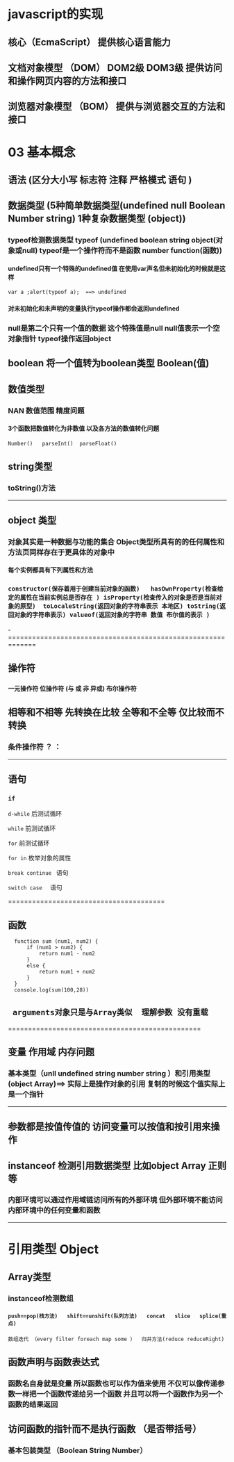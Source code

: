 # javascript的实现
 ## 核心（EcmaScript） 提供核心语言能力
 ## 文档对象模型 （DOM） DOM2级  DOM3级  提供访问和操作网页内容的方法和接口
 ## 浏览器对象模型 （BOM） 提供与浏览器交互的方法和接口

 # 03 基本概念
  ## 语法 (区分大小写 标志符  注释 严格模式 语句 )
  ## 数据类型 (5种简单数据类型(undefined null Boolean   Number  string)   1种复杂数据类型 (object))
  ### typeof检测数据类型 typeof (undefined boolean string object(对象或null)  **typeof是一个操作符而不是函数**   number function(函数))

  #### undefined只有一个特殊的undefined值 在使用var声名但未初始化的时候就是这样 
  `var a ;alert(typeof a);  ==> undefined`

#### 对未初始化和未声明的变量执行typeof操作都会返回undefined

### null是第二个只有一个值的数据 这个特殊值是null null值表示一个空对象指针 typeof操作返回object

   ## boolean 将一个值转为boolean类型 Boolean(值) 

## 数值类型
 ### NAN  数值范围  精度问题 
 #### 3个函数把数值转化为非数值   以及各方法的数值转化问题 
 `Number()   parseInt()  parseFloat()`   

## string类型
 ### toString()方法 
 ------------
 ## object 类型
 ### 对象其实是一种数据与功能的集合  Object类型所具有的的任何属性和方法页同样存在于更具体的对象中
  #### 每个实例都具有下列属性和方法
   ###  ```constructor(保存着用于创建当前对象的函数)   hasOwnProperty(检查给定的属性在当前实例总是否存在 ) isProperty(检查传入的对象是否是当前对象的原型)  toLocaleString(返回对象的字符串表示 本地区) toString(返回对象的字符串表示) valueof(返回对象的字符串 数值 布尔值的表示 ) ```
   -=============================================================

   ## 操作符
   ### 
   **一元操作符 位操作符 (与 或 非 异或)   布尔操作符**
   ## **相等和不相等 先转换在比较   全等和不全等 仅比较而不转换**
   ### 条件操作符      ？ ：
   --------------------------
   ## 语句 
   ###  `if  `
   `d-while`   后测试循环

  ` while `  前测试循环

  ` for `  前测试循环

  `for in`  枚举对象的属性 

  `break continue ` 语句

  `switch case  ` 语句

  =======================================
  ## 函数   
  ```
    function sum (num1, num2) {
        if (num1 > num2) {
            return num1 - num2
        }
        else {
            return num1 + num2
        }
    }
    console.log(sum(100,28))
  ```

  ## ` arguments对象只是与Array类似  理解参数 没有重载`
  ================================================

  ## 变量 作用域 内存问题 
  ### 基本类型（unll undefined string number string ）和引用类型 (object Array)==> 实际上是操作对象的引用 复制的时候这个值实际上是一个指针
  -------
  ## 参数都是按值传值的 访问变量可以按值和按引用来操作 
  ## instanceof 检测引用数据类型 比如object Array  正则等
   ### 内部环境可以通过作用域链访问所有的外部环境 但外部环境不能访问内部环境中的任何变量和函数 

   -----
 # 引用类型 Object
 ## Array类型  
 ### instanceof检测数组  
 #### `push==pop(栈方法)   shift==unshift(队列方法)   concat   slice   splice(重点) `   
 ` 数组迭代 （every filter foreach map some ）  归并方法(reduce reduceRight) `

 ## 函数声明与函数表达式 
 ### 函数名自身就是变量 所以函数也可以作为值来使用 不仅可以像传递参数一样把一个函数传递给另一个函数 并且可以将一个函数作为另一个函数的结果返回 
 
 ## **访问函数的指针而不是执行函数 （是否带括号）**

 ### 基本包装类型 （Boolean String  Number）

